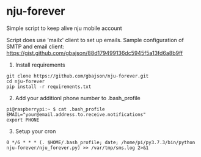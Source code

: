 # nju-forever
Simple script to keep alive nju mobile account

Script does use 'mailx' client to set up emails.
Sample configuration of SMTP and email client:
https://gist.github.com/gbajson/88d179499136dc5945f5a13fd6a8b9ff


1. Install requirements
```
git clone https://github.com/gbajson/nju-forever.git
cd nju-forever
pip install -r requirements.txt
```

2. Add your additionl phone number to .bash_profile
```
pi@raspberrypi:~ $ cat .bash_profile
EMAIL="your@email.address.to.receive.notifications"
export PHONE
```

3. Setup your cron
```
0 */6 * * * (. $HOME/.bash_profile; date; /home/pi/py3.7.3/bin/python nju-forever/nju_forever.py) >> /var/tmp/sms.log 2>&1

```
